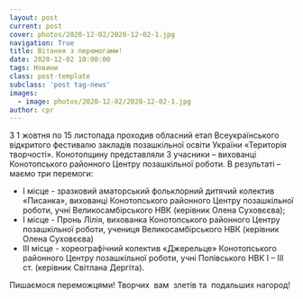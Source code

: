 ```yaml
---
layout: post
current: post
cover: photos/2020-12-02/2020-12-02-1.jpg
navigation: True
title: Вітання з перемогами!
date: 2020-12-02 10:00:00
tags: Новини
class: post-template
subclass: 'post tag-news'
images:
  - image: photos/2020-12-02/2020-12-02-1.jpg
author: cpr
---
```


З 1 жовтня по 15 листопада  проходив обласний етап Всеукраїнського відкритого фестивалю закладів позашкільної освіти України «Територія творчості». Конотопщину представляли 3 учасники – вихованці Конотопського районного Центру позашкільної роботи. В результаті – маємо три перемоги:

 * І місце  - зразковий аматорський фольклорний дитячий колектив «Писанка», вихованці Конотопського районного Центру позашкільної роботи, учні Великосамбірського НВК (керівник Олена Суховєєва);
 * І місце -  Пронь Лілія, вихованка Конотопського районного Центру позашкільної роботи, учениця Великосамбірського НВК (керівник Олена Суховєєва)
 * ІІІ місце -  хореографічний колектив «Джерельце» Конотопського районного Центру позашкільної роботи, учні Попівського НВК І – ІІІ ст. (керівник Світлана Дергіта).

Пишаємося переможцями! Творчих  вам  злетів та  подальших нагород!
